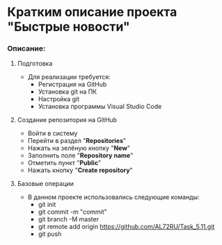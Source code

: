 # Кратким описание проекта "Быстрые новости"

### Описание:
1. Подготовка
    * Для реализации требуется: 
        - Регистрация на GitHub
        - Установка git на ПК
        - Настройка git
        - Установка программы Visual Studio Code

2. Создание репозитория на GitHub
    * Войти в систему
    * Перейти в раздел "**Repositories**"
    * Нажать на зелёную кнопку "**New**"
    * Заполнить поле "**Repository name**"
    * Отметить пункт "**Public**"
    * Нажать кнопку "**Create repository**"
    
3. Базовые операции
    * В данном проекте использовались следующие команды:
        - git init
        - git commit -m "commit"
        - git branch -M master
        - git remote add origin https://github.com/AL72RU/Task_5.11.git
        - git push